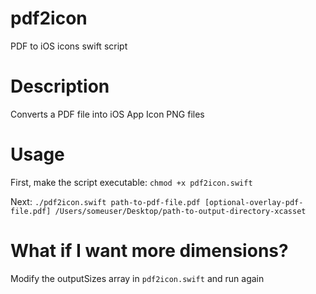 # pdf2icon
PDF to iOS icons swift script

# Description

Converts a PDF file into iOS App Icon PNG files

# Usage
First, make the script executable:
`chmod +x pdf2icon.swift`

Next:
`./pdf2icon.swift path-to-pdf-file.pdf [optional-overlay-pdf-file.pdf] /Users/someuser/Desktop/path-to-output-directory-xcasset`

# What if I want more dimensions?

Modify the outputSizes array in `pdf2icon.swift` and run again

